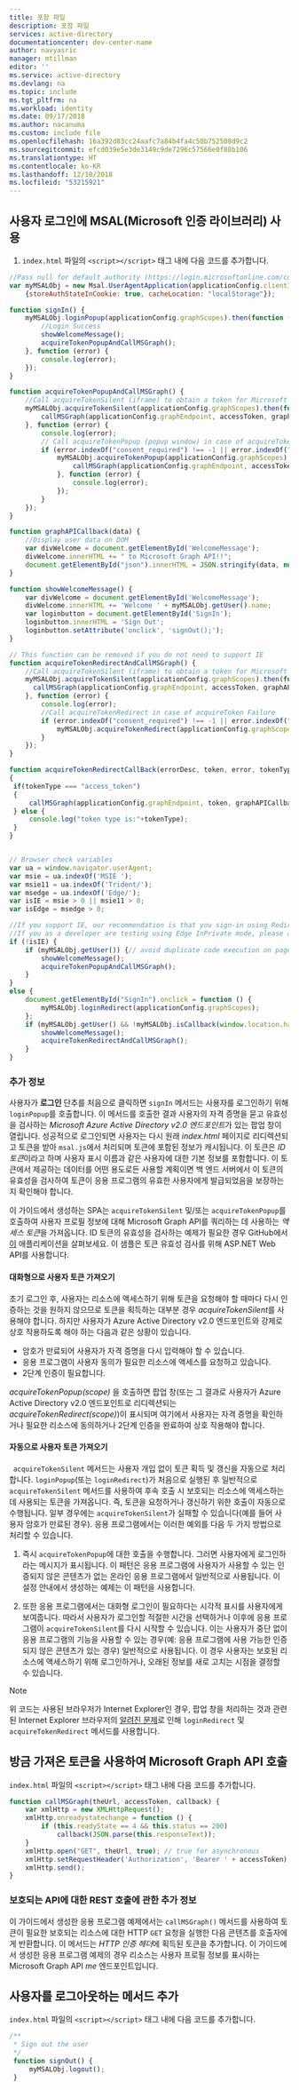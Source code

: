 ```yaml
---
title: 포함 파일
description: 포함 파일
services: active-directory
documentationcenter: dev-center-name
author: navyasric
manager: mtillman
editor: ''
ms.service: active-directory
ms.devlang: na
ms.topic: include
ms.tgt_pltfrm: na
ms.workload: identity
ms.date: 09/17/2018
ms.author: nacanuma
ms.custom: include file
ms.openlocfilehash: 16a392d83cc24aafc7a84b4fa4c50b752508d9c2
ms.sourcegitcommit: efcd039e5e3de3149c9de7296c57566e0f88b106
ms.translationtype: HT
ms.contentlocale: ko-KR
ms.lasthandoff: 12/10/2018
ms.locfileid: "53215921"
---
```

## <a name="use-the-microsoft-authentication-library-msal-to-sign-in-the-user"></a>사용자 로그인에 MSAL(Microsoft 인증 라이브러리) 사용

1. `index.html` 파일의 `<script></script>` 태그 내에 다음 코드를 추가합니다.

```javascript
//Pass null for default authority (https://login.microsoftonline.com/common)
var myMSALObj = new Msal.UserAgentApplication(applicationConfig.clientID, null, acquireTokenRedirectCallBack,
    {storeAuthStateInCookie: true, cacheLocation: "localStorage"});

function signIn() {
    myMSALObj.loginPopup(applicationConfig.graphScopes).then(function (idToken) {
        //Login Success
        showWelcomeMessage();
        acquireTokenPopupAndCallMSGraph();
    }, function (error) {
        console.log(error);
    });
}

function acquireTokenPopupAndCallMSGraph() {
    //Call acquireTokenSilent (iframe) to obtain a token for Microsoft Graph
    myMSALObj.acquireTokenSilent(applicationConfig.graphScopes).then(function (accessToken) {
        callMSGraph(applicationConfig.graphEndpoint, accessToken, graphAPICallback);
    }, function (error) {
        console.log(error);
        // Call acquireTokenPopup (popup window) in case of acquireTokenSilent failure due to consent or interaction required ONLY
        if (error.indexOf("consent_required") !== -1 || error.indexOf("interaction_required") !== -1 || error.indexOf("login_required") !== -1) {
            myMSALObj.acquireTokenPopup(applicationConfig.graphScopes).then(function (accessToken) {
                callMSGraph(applicationConfig.graphEndpoint, accessToken, graphAPICallback);
            }, function (error) {
                console.log(error);
            });
        }
    });
}

function graphAPICallback(data) {
    //Display user data on DOM
    var divWelcome = document.getElementById('WelcomeMessage');
    divWelcome.innerHTML += " to Microsoft Graph API!!";
    document.getElementById("json").innerHTML = JSON.stringify(data, null, 2);
}

function showWelcomeMessage() {
    var divWelcome = document.getElementById('WelcomeMessage');
    divWelcome.innerHTML += 'Welcome ' + myMSALObj.getUser().name;
    var loginbutton = document.getElementById('SignIn');
    loginbutton.innerHTML = 'Sign Out';
    loginbutton.setAttribute('onclick', 'signOut();');
}

// This function can be removed if you do not need to support IE
function acquireTokenRedirectAndCallMSGraph() {
    //Call acquireTokenSilent (iframe) to obtain a token for Microsoft Graph
    myMSALObj.acquireTokenSilent(applicationConfig.graphScopes).then(function (accessToken) {
      callMSGraph(applicationConfig.graphEndpoint, accessToken, graphAPICallback);
    }, function (error) {
        console.log(error);
        //Call acquireTokenRedirect in case of acquireToken Failure
        if (error.indexOf("consent_required") !== -1 || error.indexOf("interaction_required") !== -1 || error.indexOf("login_required") !== -1) {
            myMSALObj.acquireTokenRedirect(applicationConfig.graphScopes);
        }
    });
}

function acquireTokenRedirectCallBack(errorDesc, token, error, tokenType)
{
 if(tokenType === "access_token")
 {
     callMSGraph(applicationConfig.graphEndpoint, token, graphAPICallback);
 } else {
     console.log("token type is:"+tokenType);
 }
}


// Browser check variables
var ua = window.navigator.userAgent;
var msie = ua.indexOf('MSIE ');
var msie11 = ua.indexOf('Trident/');
var msedge = ua.indexOf('Edge/');
var isIE = msie > 0 || msie11 > 0;
var isEdge = msedge > 0;

//If you support IE, our recommendation is that you sign-in using Redirect APIs
//If you as a developer are testing using Edge InPrivate mode, please add "isEdge" to the if check
if (!isIE) {
    if (myMSALObj.getUser()) {// avoid duplicate code execution on page load in case of iframe and popup window.
        showWelcomeMessage();
        acquireTokenPopupAndCallMSGraph();
    }
}
else {
    document.getElementById("SignIn").onclick = function () {
        myMSALObj.loginRedirect(applicationConfig.graphScopes);
    };
    if (myMSALObj.getUser() && !myMSALObj.isCallback(window.location.hash)) {// avoid duplicate code execution on page load in case of iframe and popup window.
        showWelcomeMessage();
        acquireTokenRedirectAndCallMSGraph();
    }
}
```

<!--start-collapse-->
### <a name="more-information"></a>추가 정보

사용자가 **로그인** 단추를 처음으로 클릭하면 `signIn` 메서드는 사용자를 로그인하기 위해 `loginPopup`를 호출합니다. 이 메서드를 호출한 결과 사용자의 자격 증명을 묻고 유효성을 검사하는 *Microsoft Azure Active Directory v2.0 엔드포인트*가 있는 팝업 창이 열립니다. 성공적으로 로그인되면 사용자는 다시 원래 *index.html* 페이지로 리디렉션되고 토큰을 받아 `msal.js`에서 처리되며 토큰에 포함된 정보가 캐시됩니다. 이 토큰은 *ID 토큰*이라고 하며 사용자 표시 이름과 같은 사용자에 대한 기본 정보를 포함합니다. 이 토큰에서 제공하는 데이터를 어떤 용도로든 사용할 계획이면 백 엔드 서버에서 이 토큰의 유효성을 검사하여 토큰이 응용 프로그램의 유효한 사용자에게 발급되었음을 보장하는지 확인해야 합니다.

이 가이드에서 생성하는 SPA는 `acquireTokenSilent` 및/또는 `acquireTokenPopup`를 호출하여 사용자 프로필 정보에 대해 Microsoft Graph API를 쿼리하는 데 사용하는 *액세스 토큰*을 가져옵니다. ID 토큰의 유효성을 검사하는 예제가 필요한 경우 GitHub에서 [이](https://github.com/Azure-Samples/active-directory-javascript-singlepageapp-dotnet-webapi-v2 "GitHub active-directory-javascript-singlepageapp-dotnet-webapi-v2 샘플") 애플리케이션을 살펴보세요. 이 샘플은 토큰 유효성 검사를 위해 ASP.NET Web API를 사용합니다.

#### <a name="getting-a-user-token-interactively"></a>대화형으로 사용자 토큰 가져오기

초기 로그인 후, 사용자는 리소스에 액세스하기 위해 토큰을 요청해야 할 때마다 다시 인증하는 것을 원하지 않으므로 토큰을 획득하는 대부분 경우 *acquireTokenSilent*를 사용해야 합니다. 하지만 사용자가 Azure Active Directory v2.0 엔드포인트와 강제로 상호 작용하도록 해야 하는 다음과 같은 상황이 있습니다.

- 암호가 만료되어 사용자가 자격 증명을 다시 입력해야 할 수 있습니다.
- 응용 프로그램이 사용자 동의가 필요한 리소스에 액세스를 요청하고 있습니다.
- 2단계 인증이 필요합니다.

*acquireTokenPopup(scope)* 을 호출하면 팝업 창(또는 그 결과로 사용자가 Azure Active Directory v2.0 엔드포인트로 리디렉션되는 *acquireTokenRedirect(scope)*)이 표시되며 여기에서 사용자는 자격 증명을 확인하거나 필요한 리소스에 동의하거나 2단계 인증을 완료하여 상호 작용해야 합니다.

#### <a name="getting-a-user-token-silently"></a>자동으로 사용자 토큰 가져오기

` acquireTokenSilent` 메서드는 사용자 개입 없이 토큰 획득 및 갱신을 자동으로 처리합니다. `loginPopup`(또는 `loginRedirect`)가 처음으로 실행된 후 일반적으로 `acquireTokenSilent` 메서드를 사용하여 후속 호출 시 보호되는 리소스에 액세스하는 데 사용되는 토큰을 가져옵니다. 즉, 토큰을 요청하거나 갱신하기 위한 호출이 자동으로 수행됩니다.
일부 경우에는 `acquireTokenSilent`가 실패할 수 있습니다(예를 들어 사용자 암호가 만료된 경우). 응용 프로그램에서는 이러한 예외를 다음 두 가지 방법으로 처리할 수 있습니다.

1. 즉시 `acquireTokenPopup`에 대한 호출을 수행합니다. 그러면 사용자에게 로그인하라는 메시지가 표시됩니다. 이 패턴은 응용 프로그램에 사용자가 사용할 수 있는 인증되지 않은 콘텐츠가 없는 온라인 응용 프로그램에서 일반적으로 사용됩니다. 이 설정 안내에서 생성하는 예제는 이 패턴을 사용합니다.

2. 또한 응용 프로그램에서는 대화형 로그인이 필요하다는 시각적 표시를 사용자에게 보여줍니다. 따라서 사용자가 로그인할 적절한 시간을 선택하거나 이후에 응용 프로그램이 `acquireTokenSilent`를 다시 시작할 수 있습니다. 이는 사용자가 중단 없이 응용 프로그램의 기능을 사용할 수 있는 경우(예: 응용 프로그램에 사용 가능한 인증되지 않은 콘텐츠가 있는 경우) 일반적으로 사용됩니다. 이 경우 사용자는 보호된 리소스에 액세스하기 위해 로그인하거나, 오래된 정보를 새로 고치는 시점을 결정할 수 있습니다.

> [!NOTE]
> 위 코드는 사용된 브라우저가 Internet Explorer인 경우, 팝업 창을 처리하는 것과 관련된 Internet Explorer 브라우저의 [알려진 문제](https://github.com/AzureAD/microsoft-authentication-library-for-js/wiki/Known-issues-on-IE-and-Edge-Browser)로 인해 `loginRedirect` 및 `acquireTokenRedirect` 메서드를 사용합니다.
<!--end-collapse-->

## <a name="call-the-microsoft-graph-api-using-the-token-you-just-obtained"></a>방금 가져온 토큰을 사용하여 Microsoft Graph API 호출

`index.html` 파일의 `<script></script>` 태그 내에 다음 코드를 추가합니다.

```javascript
function callMSGraph(theUrl, accessToken, callback) {
    var xmlHttp = new XMLHttpRequest();
    xmlHttp.onreadystatechange = function () {
        if (this.readyState == 4 && this.status == 200)
            callback(JSON.parse(this.responseText));
    }
    xmlHttp.open("GET", theUrl, true); // true for asynchronous
    xmlHttp.setRequestHeader('Authorization', 'Bearer ' + accessToken);
    xmlHttp.send();
}
```
<!--start-collapse-->

### <a name="more-information-on-making-a-rest-call-against-a-protected-api"></a>보호되는 API에 대한 REST 호출에 관한 추가 정보

이 가이드에서 생성한 응용 프로그램 예제에서는 `callMSGraph()` 메서드를 사용하여 토큰이 필요한 보호되는 리소스에 대한 HTTP `GET` 요청을 실행한 다음 콘텐츠를 호출자에게 반환합니다. 이 메서드는 *HTTP 인증 헤더*에 획득된 토큰을 추가합니다. 이 가이드에서 생성한 응용 프로그램 예제의 경우 리소스는 사용자 프로필 정보를 표시하는 Microsoft Graph API *me* 엔드포인트입니다.

<!--end-collapse-->

## <a name="add-a-method-to-sign-out-the-user"></a>사용자를 로그아웃하는 메서드 추가

`index.html` 파일의 `<script></script>` 태그 내에 다음 코드를 추가합니다.

```javascript
/**
 * Sign out the user
 */
 function signOut() {
     myMSALObj.logout();
 }
```
